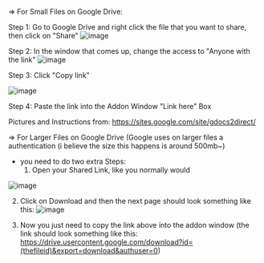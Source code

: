 => For Small Files on Google Drive:

Step 1: Go to Google Drive and right click the file that you want to share, then click on "Share"
   ![image](https://github.com/ProjektAnkiBVMD/ankideckvault/assets/77027147/05df93e5-7332-4fa3-aaac-27bbea752734)

Step 2: In the window that comes up, change the access to "Anyone with the link"
   ![image](https://github.com/ProjektAnkiBVMD/ankideckvault/assets/77027147/05f8d1b1-d660-4f8d-86ea-82a22502759b)

Step 3: Click "Copy link"

   ![image](https://github.com/ProjektAnkiBVMD/ankideckvault/assets/77027147/02bf1f34-9b01-4809-9326-53fa6800ada3)

Step 4: Paste the link into the Addon Window "Link here" Box

Pictures and Instructions from: https://sites.google.com/site/gdocs2direct/

=> For Larger Files on Google Drive
(Google uses on larger files a authentication (i believe the size this happens is around 500mb~)
- you need to do two extra Steps:
  1. Open your Shared Link, like you normally would
     
![image](https://github.com/ProjektAnkiBVMD/ankideckvault/assets/77027147/227f38d3-ef17-457d-9f07-03d0f9f07a5c)

  2. Click on Download and then the next page should look something like this:
     ![image](https://github.com/ProjektAnkiBVMD/ankideckvault/assets/77027147/c53e2df3-24c0-4b12-b87d-fb2d754aa33e)

  3. Now you just need to copy the link above into the addon window
     (the link should look something like this: https://drive.usercontent.google.com/download?id=(thefileid)&export=download&authuser=0)
